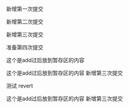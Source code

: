 
新增第一次提交

新增第二次提交

新增第三次提交

准备第四次提交


这个是add过后放到暂存区的内容

这个是add过后放到暂存区的内容
新增第三次提交


测试 revert

这个是add过后放到暂存区的内容
新增第三次提交


